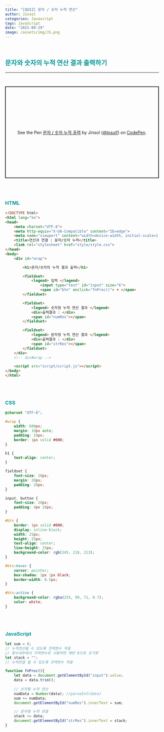 ```yaml
---
title: "[QUIZ] 문자 / 숫자 누적 연산"
author: Jinsol
categories: Javascript
tags: JavaScript
date: "2021-09-29"
image: /assets/img/JS.png
---
```


<br>

## <span style="color:#009999">문자와 숫자의 누적 연산 결과 출력하기</span>

<hr>
<br>

<p class="codepen" data-height="300" data-default-tab="html,result" data-slug-hash="yLXGbxg" data-user="losuif" style="height: 300px; box-sizing: border-box; display: flex; align-items: center; justify-content: center; border: 2px solid; margin: 1em 0; padding: 1em;">
  <span>See the Pen <a href="https://codepen.io/losuif/pen/yLXGbxg">
  문자 / 숫자 누적 출력</a> by Jinsol (<a href="https://codepen.io/losuif">@losuif</a>)
  on <a href="https://codepen.io">CodePen</a>.</span>
</p>
<script async src="https://cpwebassets.codepen.io/assets/embed/ei.js"></script>


<br><br>

### <span style="color:#009999">HTML</span>

```html
<!DOCTYPE html>
<html lang="ko">
<head>
    <meta charset="UTF-8">
    <meta http-equiv="X-UA-Compatible" content="IE=edge">
    <meta name="viewport" content="width=device-width, initial-scale=1.0">
    <title>연산과 연결 : 문자/숫자 누적</title>
    <link rel="stylesheet" href="style/style.css">
</head>
<body>
    <div id="wrap">

        <h1>문자/숫자의 누적 결과 출력</h1>

        <fieldset>
            <legend> 입력 </legend>
                <input type="text" id="input" size="6">
                <span id="btn" onclick="fnProc()"> + </span>
        </fieldset>

        <fieldset>
            <legend> 숫자형 누적 연산 결과 </legend>
            <div>출력결과 : </div>
            <span id="numRes"></span>
        </fieldset>

        <fieldset>
            <legend> 문자형 누적 연산 결과 </legend>
            <div>출력결과 : </div>
            <span id="strRes"></span>
        </fieldset>
    </div>
    <!-- div#wrap -->

    <script src="script/script.js"></script>
</body>
</html>
```

<br><br>

### <span style="color:#009999">CSS</span>

```css
@charset "UTF-8";

#wrap {
    width: 600px;
    margin: 10px auto;
    padding: 10px;
    border: 1px solid #000;
}

h1 {
    text-align: center;
}

fieldset {
    font-size: 20px;
    margin: 20px;
    padding: 20px;
}

input, button {
    font-size: 20px;
    padding: 4px 10px;
}

#btn {
    border: 1px solid #000;
    display: inline-block;
    width: 25px;
    height: 25px;
    text-align: center;
    line-height: 25px;
    background-color: rgb(245, 218, 213);
}

#btn:hover {
    cursor: pointer;
    box-shadow: 1px 1px black;
    border-width: 0.5px;
}

#btn:active {
    background-color: rgba(255, 99, 71, 0.7);
    color: white;
}
```

<br><br>

### <span style="color:#009999">JavaScript</span>

```javascript
let sum = 0;
// 누적연산될 수 있도록 전역변수 적용
// 함수내부에서 지역변수로 사용하면 매번 0으로 초기화
let stack = "";
// 누적연결 될 수 있도록 전역변수 적용

function fnProc(){
    let data = document.getElementById("input").value;
    data = data.trim();
   
    // 숫자형 누적 연산
    numData = Number(data); //parseInt(data)
    sum += numData;
    document.getElementById("numRes").innerText = sum;

    // 문자형 누적 연결
    stack += data;
    document.getElementById("strRes").innerText = stack;
}
```

